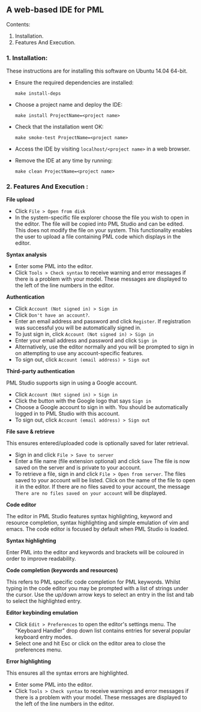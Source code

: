 ## A web-based IDE for PML


Contents:

1. Installation.
2. Features And Execution.

### 1. Installation:

These instructions are for installing this software on Ubuntu 14.04 64-bit.

* Ensure the required dependencies are installed:

	`make install-deps`

* Choose a project name and deploy the IDE:

	`make install ProjectName=<project name>`

* Check that the installation went OK:

	`make smoke-test ProjectName=<project name>`

* Access the IDE by visiting `localhost/<project name>` in a web browser.

* Remove the IDE at any time by running:

	`make clean ProjectName=<project name>`


### 2. Features And Execution :

**File upload**
* Click `File > Open from disk`
* In the system-specific file explorer choose the file you wish to open in the editor.
The file will be copied into PML Studio and can be edited. This does not modify the 
file on your system. This functionality enables the user to upload a file containing 
PML code which displays in the editor. 

**Syntax analysis**
* Enter some PML into the editor. 
* Click `Tools > Check syntax` to receive warning and error messages if there is a 
problem with your model. These messages are displayed to the left of the line numbers in the editor.

**Authentication**
* Click `Account (Not signed in) > Sign in` 
* Click `Don't have an account?`. 
* Enter an email address and password and click `Register`. If registration was 
successful you will be automatically signed in. 
* To just sign in, click `Account (Not signed in) > Sign in`
* Enter your email address and password and click `Sign in`
* Alternatively, use the editor normally and you will be prompted to sign in on 
attempting to use any account-specific features. 
* To sign out, click `Account (email address) > Sign out`

**Third-party authentication**

PML Studio supports sign in using a Google account.
* Click `Account (Not signed in) > Sign in`
* Click the button with the Google logo that says `Sign in`
* Choose a Google account to sign in with. You should be automatically logged in 
to PML Studio with this account. 
* To sign out, click `Account (email address) > Sign out`

**File save & retrieve**

This ensures entered/uploaded code is optionally saved for later retrieval.
* Sign in and click `File > Save to server`
* Enter a file name (file extension optional) and click `Save` The file is now 
saved on the server and is private to your account. 
* To retrieve a file, sign in and click `File > Open from server`. The files saved to
your account will be listed. Click on the name of the file to open it in the editor. 
If there are no files saved to your account, the message
`There are no files saved on your account` will be displayed.

**Code editor**

The editor in PML Studio features syntax highlighting, keyword and resource completion, 
syntax highlighting and simple emulation of vim and emacs. The code editor is focused by 
default when PML Studio is loaded.

**Syntax highlighting**

Enter PML into the editor and keywords and brackets will be coloured in order to improve readability.

**Code completion (keywords and resources)**

This refers to PML specific code completion for PML keywords. Whilst typing in the code
editor you may be prompted with a list of
strings under the cursor. Use the up/down arrow keys to select an entry
in the list and tab to select the highlighted entry.

**Editor keybinding emulation**
* Click `Edit > Preferences` to open the editor's settings menu. The "Keyboard Handler"
drop down list contains entries for several popular keyboard entry modes. 
* Select one and hit Esc or click on the editor area to close the preferences menu.

**Error highlighting**

This ensures all the syntax errors are highlighted.
* Enter some PML into the editor. 
* Click `Tools > Check syntax` to receive warnings and error messages if there is a 
problem with your model. These messages are displayed to the left of the line numbers in the editor.



